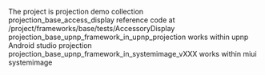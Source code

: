The project is projection demo collection  
projection_base_access_display reference code at /project/frameworks/base/tests/AccessoryDisplay  
projection_base_upnp_framework_in_upnp_projection works within upnp Android studio projection  
projection_base_upnp_framework_in_systemimage_vXXX works within miui systemimage  
